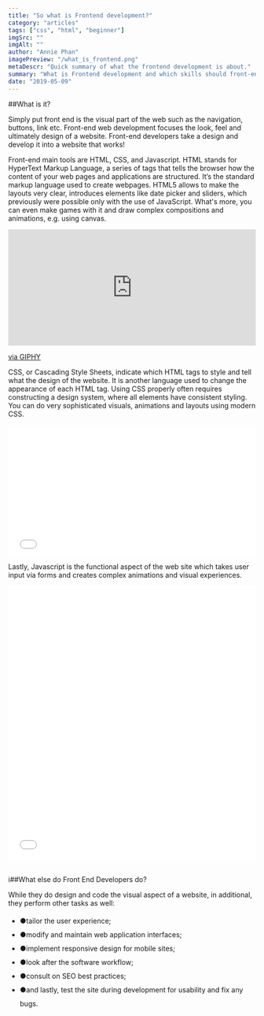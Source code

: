 ```yaml
---
title: "So what is Frontend development?"
category: "articles"
tags: ["css", "html", "beginner"]
imgSrc: ""
imgAlt: ""
author: "Annie Phan"
imagePreview: "/what_is_frontend.png"
metaDescr: "Quick summary of what the frontend development is about."
summary: "What is Frontend development and which skills should front-end developer have"
date: "2019-05-09"
---
```


##What is it?

Simply put front end is the visual part of the web such as the navigation, buttons, link etc. Front-end web development focuses the look, feel and ultimately design of a website. Front-end developers take a design and develop it into a website that works!

Front-end main tools are HTML, CSS, and Javascript. HTML stands for HyperText Markup Language, a series of  tags that tells the browser how the content of your web pages and applications are structured. It’s the standard markup language used to create webpages. HTML5 allows to make the layouts very clear, introduces elements like date picker and sliders, which previously were possible only with the use of JavaScript. What's more, you can even make games with it and draw complex compositions and animations, e.g. using canvas.

<iframe src="https://giphy.com/embed/5brYCiyM9khYIag593" height="236" style="width: 100%;" frameBorder="0" class="giphy-embed" allowFullScreen></iframe><p><a href="https://giphy.com/gifs/5brYCiyM9khYIag593">via GIPHY</a></p>

CSS, or Cascading Style Sheets, indicate which HTML tags to style and tell what the design of the website. It is another language used to change the appearance of each HTML tag. Using CSS properly often requires constructing a design system, where all elements have consistent styling. You can do very sophisticated visuals, animations and layouts using modern CSS.
<iframe height="265" style="width: 100%;" scrolling="no" title="Alex the CSS Husky" src="//codepen.io/davidkpiano/embed/wMqXea/?height=265&theme-id=0&default-tab=result" frameborder="no" allowtransparency="true" allowfullscreen="true">
  See the Pen <a href='https://codepen.io/davidkpiano/pen/wMqXea/'>Alex the CSS Husky</a> by David Khourshid
    (<a href='https://codepen.io/davidkpiano'>@davidkpiano</a>) on <a href='https://codepen.io'>CodePen</a>.
    </iframe>
<script async src="https://static.codepen.io/assets/embed/ei.js"></script>

Lastly, Javascript is the functional aspect of the web site which takes user input via forms and creates complex animations and visual experiences.

<iframe height="556" style="width: 100%;" scrolling="no" title="React Animated BB-8" src="//codepen.io/bullerb/embed/gMpxNZ/?height=556&theme-id=0&default-tab=result" frameborder="no" allowtransparency="true" allowfullscreen="true">
  See the Pen <a href='https://codepen.io/bullerb/pen/gMpxNZ/'>React Animated BB-8</a> by Brad Colthurst
    (<a href='https://codepen.io/bullerb'>@bullerb</a>) on <a href='https://codepen.io'>CodePen</a>.
    </iframe>

<br/>
<br/>


i##What else do Front End Developers do?

While they do design and code the visual aspect of a website, in additional, they perform other tasks as well:
<ul style="line-height: 2;">
  <li>
    <span class="red mr3">●</span>tailor the user experience;
  </li>
  <li>
    <span class="red mr3">●</span>modify and maintain web application interfaces;
  </li>
  <li>
    <span class="red mr3">●</span>implement responsive design for mobile sites;
  </li>
  <li>
    <span class="red mr3">●</span>look after the software workflow;
  </li>
  <li>
    <span class="red mr3">●</span>consult on SEO best practices;
  </li>
  <li>
    <span class="red mr3">●</span>and lastly, test the site during development for usability and fix any bugs.
  </li>
</ul>
